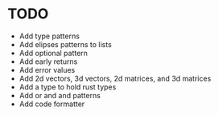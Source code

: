 # TODO

- Add type patterns
- Add elipses patterns to lists
- Add optional pattern
- Add early returns
- Add error values
- Add 2d vectors, 3d vectors, 2d matrices, and 3d matrices
- Add a type to hold rust types
- Add or and and patterns
- Add code formatter
